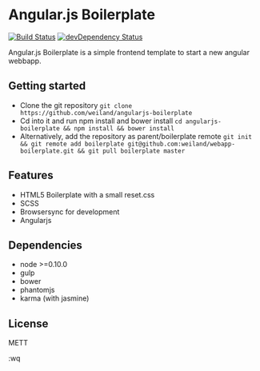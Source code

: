 # Angular.js Boilerplate

[![Build Status](https://travis-ci.org/weiland/angularjs-boilerplate.svg)](https://travis-ci.org/weiland/angularjs-boilerplate)
[![devDependency Status](https://david-dm.org/weiland/angularjs-boilerplate/dev-status.svg)](https://david-dm.org/weiland/angularjs-boilerplate#info=devDependencies)

Angular.js Boilerplate is a simple frontend template to start a new angular webbapp.


## Getting started

- Clone the git repository `git clone https://github.com/weiland/angularjs-boilerplate`
- Cd into it and run npm install and bower install 
  `cd angularjs-boilerplate && npm install && bower install`
- Alternatively, add the repository as parent/boilerplate remote
  `git init && git remote add boilerplate git@github.com:weiland/webapp-boilerplate.git && git pull boilerplate master`


## Features

* HTML5 Boilerplate with a small reset.css
* SCSS
* Browsersync for development
* Angularjs

## Dependencies
* node >=0.10.0
* gulp
* bower
* phantomjs
* karma (with jasmine)


## License
METT

:wq
